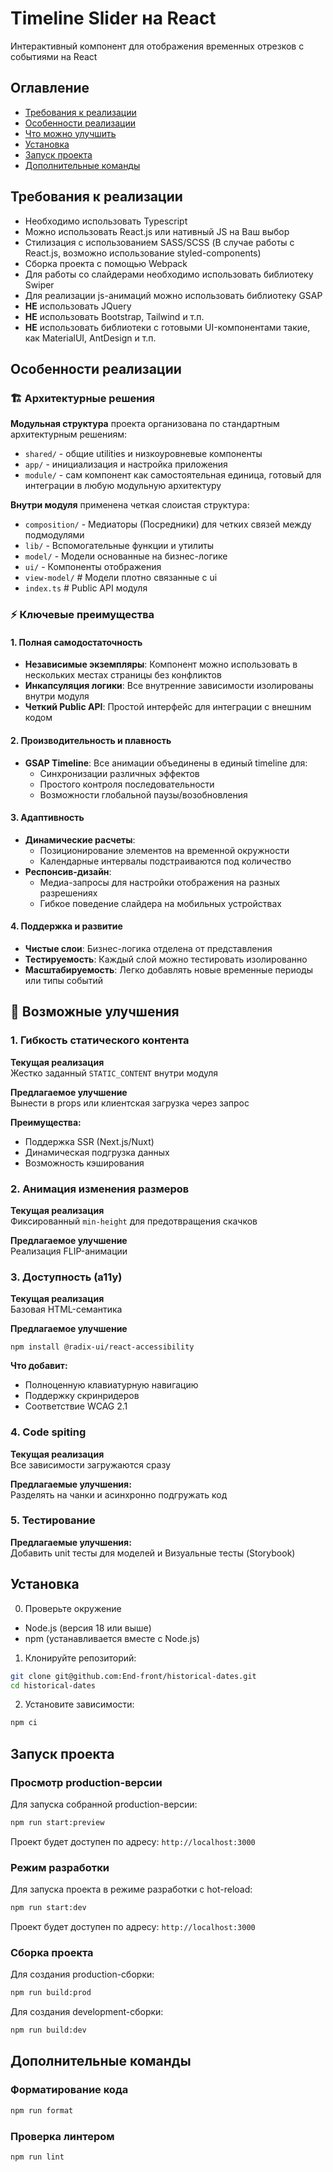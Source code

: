 # Timeline Slider на React

Интерактивный компонент для отображения временных отрезков с событиями на React

## Оглавление

- [Требования к реализации](#требования-к-реализации)
- [Особенности реализации](#особенности-реализации)
- [Что можно улучшить](#что-можно-улучшить)
- [Установка](#установка)
- [Запуск проекта](#запуск-проекта)
- [Дополнительные команды](#дополнительные-команды)

## Требования к реализации

- Необходимо использовать Typescript
- Можно использовать React.js или нативный JS на Ваш выбор
- Стилизация с использованием SASS/SCSS (В случае работы с React.js, возможно использование styled-components)
- Сборка проекта с помощью Webpack
- Для работы со слайдерами необходимо использовать библиотеку Swiper
- Для реализации js-анимаций можно использовать библиотеку GSAP
- **НE** использовать JQuery
- **НE** использовать Bootstrap, Tailwind и т.п.
- **НE** использовать библиотеки с готовыми UI-компонентами такие, как MaterialUI, AntDesign и т.п.

## Особенности реализации

### 🏗 Архитектурные решения

**Модульная структура** проекта организована по стандартным архитектурным решениям:

- `shared/` - общие utilities и низкоуровневые компоненты
- `app/` - инициализация и настройка приложения
- `module/` - сам компонент как самостоятельная единица, готовый для интеграции в любую модульную архитектуру

**Внутри модуля** применена четкая слоистая структура:

- `composition/` - Медиаторы (Посредники) для четких связей между подмодулями
- `lib/` - Вспомогательные функции и утилиты
- `model/` - Модели основанные на бизнес-логике
- `ui/` - Компоненты отображения
- `view-model/` # Модели плотно связанные с ui
- `index.ts` # Public API модуля

### ⚡️ Ключевые преимущества

#### 1. Полная самодостаточность

- **Независимые экземпляры**: Компонент можно использовать в нескольких местах страницы без конфликтов
- **Инкапсуляция логики**: Все внутренние зависимости изолированы внутри модуля
- **Четкий Public API**: Простой интерфейс для интеграции с внешним кодом

#### 2. Производительность и плавность

- **GSAP Timeline**: Все анимации объединены в единый timeline для:
  - Синхронизации различных эффектов
  - Простого контроля последовательности
  - Возможности глобальной паузы/возобновления

#### 3. Адаптивность

- **Динамические расчеты**:
  - Позиционирование элементов на временной окружности
  - Календарные интервалы подстраиваются под количество
- **Респонсив-дизайн**:
  - Медиа-запросы для настройки отображения на разных разрешениях
  - Гибкое поведение слайдера на мобильных устройствах

#### 4. Поддержка и развитие

- **Чистые слои**: Бизнес-логика отделена от представления
- **Тестируемость**: Каждый слой можно тестировать изолированно
- **Масштабируемость**: Легко добавлять новые временные периоды или типы событий

## 🚀 Возможные улучшения

### 1. Гибкость статического контента

**Текущая реализация**  
Жестко заданный `STATIC_CONTENT` внутри модуля

**Предлагаемое улучшение**  
Вынести в props или клиентская загрузка через запрос

**Преимущества:**

- Поддержка SSR (Next.js/Nuxt)
- Динамическая подгрузка данных
- Возможность кэширования

### 2. Анимация изменения размеров

**Текущая реализация**  
Фиксированный `min-height` для предотвращения скачков

**Предлагаемое улучшение**  
Реализация FLIP-анимации

### 3. Доступность (a11y)

**Текущая реализация**  
Базовая HTML-семантика

**Предлагаемое улучшение**

```
npm install @radix-ui/react-accessibility
```

**Что добавит:**

- Полноценную клавиатурную навигацию
- Поддержку скринридеров
- Соответствие WCAG 2.1

### 4. Code spiting

**Текущая реализация**  
Все зависимости загружаются сразу

**Предлагаемые улучшения:**  
Разделять на чанки и асинхронно подгружать код

### 5. Тестирование

**Предлагаемые улучшения:**  
Добавить unit тесты для моделей и Визуальные тесты (Storybook)

## Установка

0. Проверьте окружение

- Node.js (версия 18 или выше)
- npm (устанавливается вместе с Node.js)

1. Клонируйте репозиторий:

```bash
git clone git@github.com:End-front/historical-dates.git
cd historical-dates
```

2. Установите зависимости:

```bash
npm ci
```

## Запуск проекта

### Просмотр production-версии

Для запуска собранной production-версии:

```bash
npm run start:preview
```

Проект будет доступен по адресу: `http://localhost:3000`

### Режим разработки

Для запуска проекта в режиме разработки с hot-reload:

```bash
npm run start:dev
```

Проект будет доступен по адресу: `http://localhost:3000`

### Сборка проекта

Для создания production-сборки:

```bash
npm run build:prod
```

Для создания development-сборки:

```bash
npm run build:dev
```

## Дополнительные команды

### Форматирование кода

```bash
npm run format
```

### Проверка линтером

```bash
npm run lint
```

